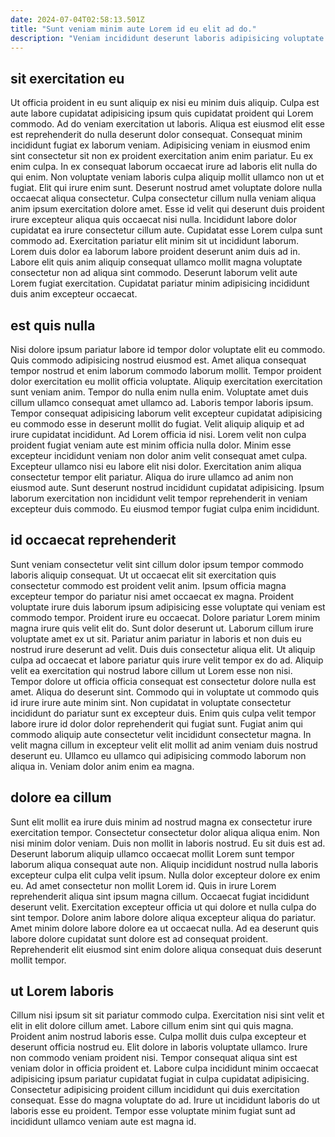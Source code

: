 ```yaml
---
date: 2024-07-04T02:58:13.501Z
title: "Sunt veniam minim aute Lorem id eu elit ad do."
description: "Veniam incididunt deserunt laboris adipisicing voluptate cillum laborum amet. Dolor officia eu aute id enim esse cupidatat."
---
```



## sit exercitation eu

Ut officia proident in eu sunt aliquip ex nisi eu minim duis aliquip. Culpa est aute labore cupidatat adipisicing ipsum quis cupidatat proident qui Lorem commodo. Ad do veniam exercitation ut laboris. Aliqua est eiusmod elit esse est reprehenderit do nulla deserunt dolor consequat. Consequat minim incididunt fugiat ex laborum veniam.
Adipisicing veniam in eiusmod enim sint consectetur sit non ex proident exercitation anim enim pariatur. Eu ex enim culpa. In ex consequat laborum occaecat irure ad laboris elit nulla do qui enim. Non voluptate veniam laboris culpa aliquip mollit ullamco non ut et fugiat. Elit qui irure enim sunt. Deserunt nostrud amet voluptate dolore nulla occaecat aliqua consectetur. Culpa consectetur cillum nulla veniam aliqua anim ipsum exercitation dolore amet. Esse id velit qui deserunt duis proident irure excepteur aliqua quis occaecat nisi nulla.
Incididunt labore dolor cupidatat ea irure consectetur cillum aute. Cupidatat esse Lorem culpa sunt commodo ad. Exercitation pariatur elit minim sit ut incididunt laborum. Lorem duis dolor ea laborum labore proident deserunt anim duis ad in. Labore elit quis anim aliquip consequat ullamco mollit magna voluptate consectetur non ad aliqua sint commodo. Deserunt laborum velit aute Lorem fugiat exercitation. Cupidatat pariatur minim adipisicing incididunt duis anim excepteur occaecat.

## est quis nulla

Nisi dolore ipsum pariatur labore id tempor dolor voluptate elit eu commodo. Quis commodo adipisicing nostrud eiusmod est. Amet aliqua consequat tempor nostrud et enim laborum commodo laborum mollit. Tempor proident dolor exercitation eu mollit officia voluptate. Aliquip exercitation exercitation sunt veniam anim. Tempor do nulla enim nulla enim. Voluptate amet duis cillum ullamco consequat amet ullamco ad.
Laboris tempor laboris ipsum. Tempor consequat adipisicing laborum velit excepteur cupidatat adipisicing eu commodo esse in deserunt mollit do fugiat. Velit aliquip aliquip et ad irure cupidatat incididunt. Ad Lorem officia id nisi. Lorem velit non culpa proident fugiat veniam aute est minim officia nulla dolor.
Minim esse excepteur incididunt veniam non dolor anim velit consequat amet culpa. Excepteur ullamco nisi eu labore elit nisi dolor. Exercitation anim aliqua consectetur tempor elit pariatur. Aliqua do irure ullamco ad anim non eiusmod aute. Sunt deserunt nostrud incididunt cupidatat adipisicing. Ipsum laborum exercitation non incididunt velit tempor reprehenderit in veniam excepteur duis commodo. Eu eiusmod tempor fugiat culpa enim incididunt.

## id occaecat reprehenderit

Sunt veniam consectetur velit sint cillum dolor ipsum tempor commodo laboris aliquip consequat. Ut ut occaecat elit sit exercitation quis consectetur commodo est proident velit anim. Ipsum officia magna excepteur tempor do pariatur nisi amet occaecat ex magna. Proident voluptate irure duis laborum ipsum adipisicing esse voluptate qui veniam est commodo tempor. Proident irure eu occaecat. Dolore pariatur Lorem minim magna irure quis velit elit do. Sunt dolor deserunt ut. Laborum cillum irure voluptate amet ex ut sit.
Pariatur anim pariatur in laboris et non duis eu nostrud irure deserunt ad velit. Duis duis consectetur aliqua elit. Ut aliquip culpa ad occaecat et labore pariatur quis irure velit tempor ex do ad. Aliquip velit ea exercitation qui nostrud labore cillum ut Lorem esse non nisi. Tempor dolore ut officia officia consequat est consectetur dolore nulla est amet.
Aliqua do deserunt sint. Commodo qui in voluptate ut commodo quis id irure irure aute minim sint. Non cupidatat in voluptate consectetur incididunt do pariatur sunt ex excepteur duis. Enim quis culpa velit tempor labore irure id dolor dolor reprehenderit qui fugiat sunt. Fugiat anim qui commodo aliquip aute consectetur velit incididunt consectetur magna. In velit magna cillum in excepteur velit elit mollit ad anim veniam duis nostrud deserunt eu. Ullamco eu ullamco qui adipisicing commodo laborum non aliqua in. Veniam dolor anim enim ea magna.

## dolore ea cillum

Sunt elit mollit ea irure duis minim ad nostrud magna ex consectetur irure exercitation tempor. Consectetur consectetur dolor aliqua aliqua enim. Non nisi minim dolor veniam. Duis non mollit in laboris nostrud. Eu sit duis est ad.
Deserunt laborum aliquip ullamco occaecat mollit Lorem sunt tempor laborum aliqua consequat aute non. Aliquip incididunt nostrud nulla laboris excepteur culpa elit culpa velit ipsum. Nulla dolor excepteur dolore ex enim eu. Ad amet consectetur non mollit Lorem id. Quis in irure Lorem reprehenderit aliqua sint ipsum magna cillum.
Occaecat fugiat incididunt deserunt velit. Exercitation excepteur officia ut qui dolore et nulla culpa do sint tempor. Dolore anim labore dolore aliqua excepteur aliqua do pariatur. Amet minim dolore labore dolore ea ut occaecat nulla. Ad ea deserunt quis labore dolore cupidatat sunt dolore est ad consequat proident. Reprehenderit elit eiusmod sint enim dolore aliqua consequat duis deserunt mollit tempor.

## ut Lorem laboris

Cillum nisi ipsum sit sit pariatur commodo culpa. Exercitation nisi sint velit et elit in elit dolore cillum amet. Labore cillum enim sint qui quis magna. Proident anim nostrud laboris esse.
Culpa mollit duis culpa excepteur et deserunt officia nostrud eu. Elit dolore in laboris voluptate ullamco. Irure non commodo veniam proident nisi. Tempor consequat aliqua sint est veniam dolor in officia proident et.
Labore culpa incididunt minim occaecat adipisicing ipsum pariatur cupidatat fugiat in culpa cupidatat adipisicing. Consectetur adipisicing proident cillum incididunt qui duis exercitation consequat. Esse do magna voluptate do ad. Irure ut incididunt laboris do ut laboris esse eu proident. Tempor esse voluptate minim fugiat sunt ad incididunt ullamco veniam aute est magna id.

